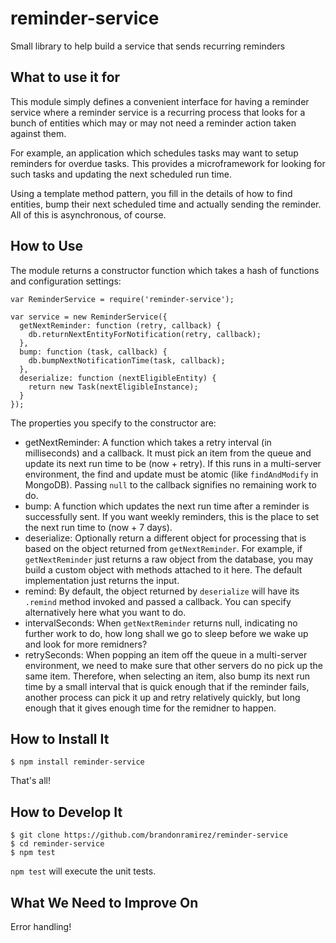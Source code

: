 reminder-service
================

Small library to help build a service that sends recurring reminders

What to use it for
------------------

This module simply defines a convenient interface for having a reminder service where a reminder
service is a recurring process that looks for a bunch of entities which may or may not need a
reminder action taken against them.

For example, an application which schedules tasks may want to setup reminders for overdue tasks.
This provides a microframework for looking for such tasks and updating the next scheduled run time.

Using a template method pattern, you fill in the details of how to find entities, bump their next
scheduled time and actually sending the reminder.  All of this is asynchronous, of course.

How to Use
----------

The module returns a constructor function which takes a hash of functions and configuration settings:

    var ReminderService = require('reminder-service');

    var service = new ReminderService({
      getNextReminder: function (retry, callback) {
        db.returnNextEntityForNotification(retry, callback);
      },
      bump: function (task, callback) {
        db.bumpNextNotificationTime(task, callback);
      },
      deserialize: function (nextEligibleEntity) {
        return new Task(nextEligibleInstance);
      }
    });

The properties you specify to the constructor are:

* getNextReminder: A function which takes a retry interval (in milliseconds) and a callback.  It must
  pick an item from the queue and update its next run time to be (now + retry).  If this runs in a multi-server
  environment, the find and update must be atomic (like `findAndModify` in MongoDB).  Passing `null` to
  the callback signifies no remaining work to do.
* bump: A function which updates the next run time after a reminder is successfully sent.  If you want weekly
  reminders, this is the place to set the next run time to (now + 7 days).
* deserialize: Optionally return a different object for processing that is based on the object returned from
  `getNextReminder`.  For example, if `getNextReminder` just returns a raw object from the database, you may
  build a custom object with methods attached to it here.  The default implementation just returns the input.
* remind: By default, the object returned by `deserialize` will have its `.remind` method invoked and passed
  a callback.  You can specify alternatively here what you want to do.
* intervalSeconds: When `getNextReminder` returns null, indicating no further work to do, how long shall we
  go to sleep before we wake up and look for more remidners?
* retrySeconds: When popping an item off the queue in a multi-server environment, we need to make sure
  that other servers do no pick up the same item.  Therefore, when selecting an item, also bump its next run time
  by a small interval that is quick enough that if the reminder fails, another process can pick it up and retry
  relatively quickly, but long enough that it gives enough time for the remidner to happen.

How to Install It
-----------------

    $ npm install reminder-service

That's all!

How to Develop It
-----------------

    $ git clone https://github.com/brandonramirez/reminder-service
    $ cd reminder-service
    $ npm test

`npm test` will execute the unit tests.

What We Need to Improve On
--------------------------

Error handling!
